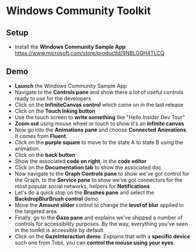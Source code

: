 # Windows Community Toolkit

## Setup

- Install the **Windows Community Sample App**: https://www.microsoft.com/store/productId/9NBLGGH4TLCQ

## Demo

- **Launch** the Windows Community Sample App
- Navigate to the **Controls pane** and show there a lot of useful controls ready to use for the developers
- Click on the **InfiniteCanvas control** which came on in the last release
- Click on the **Touch Inking button**
- Use the touch screen to **write something** like "Hello Insider Dev Tour"
- **Zoom out** using mouse wheel or touch to show it's an **infinite canvas**
- Now go into the **Animations pane** and choose **Connected Animations**. It comes from **Fluent**.
- Click on the **purple square** to move to the state A to state B using the animation.
- Click on the **back button**
- Show the associated **code on right**, in the **code editor**
- Click on the **Documentation tab** to show the associated doc
- Now navigate to the **Graph Controls pane** to show we've got control for the Graph, to the **Service pane** to show we've got connectors for the most popular social networks, helpers for **Notifications**
- Let's do a quick stop on the **Brushes pane** and select the **BackdropBlurBrush control** demo
- Move the **Amount slider** control to change the **level of blur** applied in the targeted area
- Finally, go to the **Gaze pane** and explains we've shipped a number of controls for accessibility purposes. By the way, everything you've seen in the toolkit is accessible by default. 
- Click on the **GazeInteraction demo**. Explains that with a **specific device** such one from Tobii, you can **control the mouse using your eyes**.